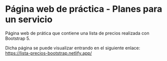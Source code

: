 # Página web de práctica - Planes para un servicio
Página web de prática que contiene una lista de precios realizada con Bootstrap 5.

Dicha página se puede visualizar entrando en el siguiente enlace: https://lista-precios-bootstrap.netlify.app/
